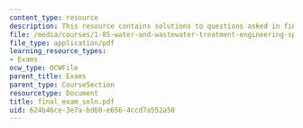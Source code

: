 ```yaml
---
content_type: resource
description: This resource contains solutions to questions asked in final exam.
file: /media/courses/1-85-water-and-wastewater-treatment-engineering-spring-2006/624b46ce3e7abd60e6564ccd7a552a50_final_exam_soln.pdf
file_type: application/pdf
learning_resource_types:
- Exams
ocw_type: OCWFile
parent_title: Exams
parent_type: CourseSection
resourcetype: Document
title: final_exam_soln.pdf
uid: 624b46ce-3e7a-bd60-e656-4ccd7a552a50
---
```


